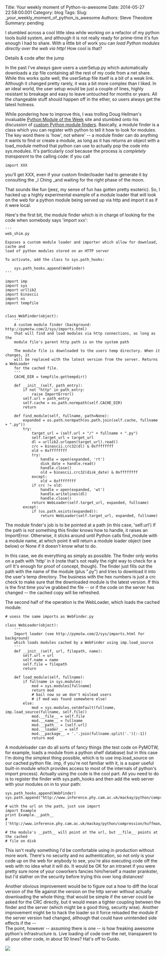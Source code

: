Title: Your weekly moment of Python-is-awesome
Date: 2014-05-27 22:58:00.001
Category: blog
Tags: 
Slug: _your_weekly_moment_of_python_is_awesome
Authors: Steve Theodore
Summary: pending

I stumbled across a cool little idea while working on a refactor of my python tools build system, and although it is not really ready for prime-time it's fun enough I had to share.  With a little bit of work you can _load Python modules directly over the web via http!_  How cool is that?  
  
Details  &amp; code after the jump  
  
  
  
In the past I've always gave users a userSetup.py which automatically downloads a zip file containing all the rest of my code from a net share. While this works quite well, the userSetup file itself is a bit of a weak link. Although it changed pretty rarely, it was a bit more complex than I liked. In an ideal world, the user setup would be just a couple of lines, highly resistant to breakage and easy to leave untouched for months or years.  All the changeable stuff should happen off in the ether, so users always get the latest hotness.  
  
While pondering how to improve this, I was trolling Doug Hellman's invaluable [Python Module of the Week](http://pymotw.com/2/) site and stumbled onto his discussion of [custom Python module finders](http://pymotw.com/2/sys/imports.html). Basically, a module finder is a class which you can register with python to tell it how to look for modules. The key word there is 'how', not where' -- a module finder can do anything it wants to find or create a module, as long as it has returns an object with a load_module method that python can use to actually pop the code into sys.modules. It's particularly cool because the process is _completely transparent_ to the calling code: if you call  
  
`import XXX`  
  
you'll get XXX, even if your custom finder/loader had to generate it by consulting the _I Ching _and waiting for the right phase of the moon.  
  
That sounds like fun (jeez, my sense of fun has gotten pretty esoteric). So, I hacked up a highly experimental example of a module loader that will look on the web for a python module being served up via http and import it as if it were local.  
  
 Here's the first bit, the module finder which is in charge of looking for the code when somebody says 'import xxx':  
  

    
    
      
    '''  
    web_shim.py  
      
    Exposes a custom module loader and importer which allow for download, cache and  
    load of python modules stored on an HTTP server  
      
    To activate, add the class to sys.path_hooks:  
      
        sys.path_hooks.append(WebFinder)  
    '''  
      
    import imp  
    import sys  
    import urllib2  
    import binascii  
    import os  
    import tempfile  
      
      
    class WebFinder(object):  
        '''  
        A custom module finder (background: http://pymotw.com/2/sys/imports.html)  
        that will find and load modules via http connections, as long as the  
        module file's parent http path is on the system path  
      
        The module file is downloaded to the users temp directory. When it changes, it  
        will be replaced with the latest version from the server. Returns a WebLoader  
        for the cached file.  
        '''  
        CACHE_DIR = tempfile.gettempdir()  
      
        def __init__(self, path_entry):  
            if not "http" in path_entry:  
                raise ImportError()  
            self.url = path_entry  
            self.cache = os.path.normpath(self.CACHE_DIR)  
            return  
      
        def find_module(self, fullname, path=None):  
            expanded = os.path.normpath(os.path.join(self.cache, fullname + ".py"))  
            try:  
                target_url = (self.url + "/" + fullname + ".py")  
                self.target_url = target_url  
                dl = urllib2.urlopen(target_url).read()  
                crc = binascii.crc32(dl) & 0xffffffff  
                old = 0xffffffff  
                try:  
                    handle = open(expanded, 'rt')  
                    disk_date = handle.read()  
                    handle.close()  
                    old = binascii.crc32(disk_date) & 0xffffffff  
                except:  
                    old = 0xffffffff  
                if crc != old:  
                    handle = open(expanded, 'wt')  
                    handle.writelines(dl)  
                    handle.close()  
                return WebLoader(self.target_url, expanded, fullname)  
            except:  
                if (os.path.exists(expanded)):  
                    return WebLoader(self.target_url, expanded, fullname)  
      
    

  
 The module finder's job is to be pointed at a path (in this case, 'self.url') If the path is not something this finder knows how to handle, it raises an ImportError. Otherwise, it sticks around until Python calls find_module with a module name, at which point it will return a module loader object (see below) or None if it doesn't know what to do.  
  
In this case, we do everything as simply as possible. The finder only works on a path with 'http' in it (note that's not really the right way to check for a url! It's enough for proof of concept, though). The finder just fills out the path with the name of the module (plus ".py") and tries to download it into the user's temp directory. The business with the hex numbers is just a crc check to make sure that the downloaded module is the latest version. If this is the first time you've grabbed the file -- or if the code on the server has changed  \-- the cached copy will be refreshed.  
  
The second half of the operation is the WebLoader, which loads the cached module:  
  

    
    
      
    # usess the same imports as WebFinder.py  
      
    class WebLoader(object):  
        '''  
        Import loader (see http://pymotw.com/2/sys/imports.html for background)  
        which loads modules cached by a WebFinder using imp.load_source  
        '''  
        def __init__(self, url, filepath, name):  
            self.url = url  
            self.name = name  
            self.file = filepath  
            return  
      
        def load_module(self, fullname):  
            if fullname in sys.modules:  
                mod = sys.modules[fullname]  
                return mod  
                # bail now so we don't mislead users  
                # if mod was found somewhere else!  
            else:  
                mod = sys.modules.setdefault(fullname, imp.load_source(fullname, self.file))  
                mod.__file__ = self.file  
                mod.__name__ = fullname  
                mod.__path__ = [self.url]  
                mod.__loader__ = self  
                mod.__package__ = '.'.join(fullname.split('.')[:-1])  
                return mod  
    

  
A moduleloader can do all sorts of fancy things (the test code on PyMOTW, for example, loads a module from a python shelf database) but in this case I'm doing the simplest thing possible, which is to use imp.load_source on our cached python file. imp, if you're not familiar with it, is a super useful built-in module which provides access to most of the internals of python's import process). Actually using the code is the cool part. All you need to do is to register the finder with sys.path_hooks and then add the web server with your modules on in to your path:   
  

    
    
      
    sys.path_hooks.append(WebFinder)  
    sys.path.append("http://www.inference.phy.cam.ac.uk/mackay/python/compression/huffman")  
      
    # with the url on the path, just use import  
    import Example  
    print Example.__path__  
    #['http://www.inference.phy.cam.ac.uk/mackay/python/compression/huffman/Example.py']  
      
    # the module's __path__ will point at the url, but __file__ points at the cached  
    # file on disk  
    

  
This isn't really something I'd be comfortable using in production without more work.  There's no security and no authentication, so not only is your code up on the web for anybody to see, you're also executing code off the web with no idea what it will do. It would be OK for an intranet if you were pretty sure none of your coworkers fancies him/herself a master prankster, but I'd slather on the security before trying this over long distances!  
  
Another obvious improvement would be to figure out a how to diff the local version of the file against the version on the http server without actually downloading the whole thing; that would be simple if the server could be asked for the CRC directly, but it would mean a tighter coupling between the finder and the server (which might be a good thing, security wise).  Another improvement might be to hack the loader so it force reloaded the module if the server version had changed, although that could have unintended side effects if the --   
 The point, however -- assuming there is one --  is how freaking awesome python's infrastructure is. Live loading of code over the net, transparent to all your other code, in about 50 lines?  Hat's off to Guido.   


[![](http://www.wired.com/wp-content/uploads/blogs/wiredenterprise/wp-content/uploads/2012/06/beard-programmers-final-two.png)](http://www.wired.com/wp-content/uploads/blogs/wiredenterprise/wp-content/uploads/2012/06/beard-programmers-final-two.png)

